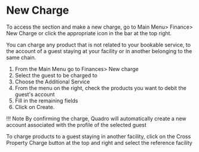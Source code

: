 # New Charge

To access the section and make a new charge, go to Main Menu> Finance> New Charge or click the appropriate icon in the bar at the top right.

You can charge any product that is not related to your bookable service, to the account of a guest staying at your facility or in another belonging to the same chain.

1. From the Main Menu go to Finances> New charge
2. Select the guest to be charged to
3. Choose the Additional Service
4. From the menu on the right, check the products you want to debit the guest's account
5. Fill in the remaining fields
6. Click on Create.

!!! Note
    By confirming the charge, Quadro will automatically create a new account associated with the profile of the selected guest

To charge products to a guest staying in another facility, click on the Cross Property Charge button at the top and right and select the reference facility
